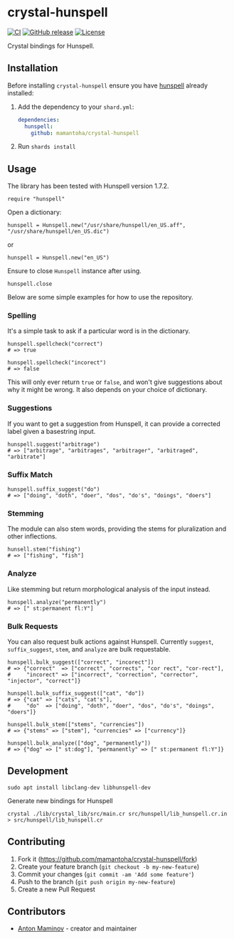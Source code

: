 # crystal-hunspell

[![CI](https://github.com/mamantoha/crystal-hunspell/actions/workflows/ci.yml/badge.svg)](https://github.com/mamantoha/crystal-hunspell/actions/workflows/ci.yml)
[![GitHub release](https://img.shields.io/github/release/mamantoha/crystal-hunspell.svg)](https://github.com/mamantoha/crystal-hunspell/releases)
[![License](https://img.shields.io/github/license/mamantoha/crystal-hunspell.svg)](https://github.com/mamantoha/crystal-hunspell/blob/master/LICENSE)

Crystal bindings for Hunspell.

## Installation

Before installing `crystal-hunspell` ensure you have [hunspell](https://github.com/hunspell/hunspell) already installed:

1. Add the dependency to your `shard.yml`:

   ```yaml
   dependencies:
     hunspell:
       github: mamantoha/crystal-hunspell
   ```

2. Run `shards install`

## Usage

The library has been tested with Hunspell version 1.7.2.

```crystal
require "hunspell"
```

Open a dictionary:

```crystal
hunspell = Hunspell.new("/usr/share/hunspell/en_US.aff", "/usr/share/hunspell/en_US.dic")
```

or

```crystal
hunspell = Hunspell.new("en_US")
```

Ensure to close `Hunspell` instance after using.

```crystal
hunspell.close
```

Below are some simple examples for how to use the repository.

### Spelling

It's a simple task to ask if a particular word is in the dictionary.

```crystal
hunspell.spellcheck("correct")
# => true

hunspell.spellcheck("incorect")
# => false
```

This will only ever return `true` or `false`, and won't give suggestions about why it might be wrong. It also depends on your choice of dictionary.

### Suggestions

If you want to get a suggestion from Hunspell, it can provide a corrected label given a basestring input.

```crystal
hunspell.suggest("arbitrage")
# => ["arbitrage", "arbitrages", "arbitrager", "arbitraged", "arbitrate"]
```

### Suffix Match

```crystal
hunspell.suffix_suggest("do")
# => ["doing", "doth", "doer", "dos", "do's", "doings", "doers"]
```

### Stemming

The module can also stem words, providing the stems for pluralization and other inflections.

```crystal
hunsell.stem("fishing")
# => ["fishing", "fish"]
```

### Analyze

Like stemming but return morphological analysis of the input instead.

```crystal
hunspell.analyze("permanently")
# => [" st:permanent fl:Y"]
```

### Bulk Requests

You can also request bulk actions against Hunspell. Currently `suggest`, `suffix_suggest`, `stem`, and `analyze` are bulk requestable.

```crystal
hunspell.bulk_suggest(["correct", "incorect"])
# => {"correct"  => ["correct", "corrects", "cor rect", "cor-rect"],
#     "incorect" => ["incorrect", "correction", "corrector", "injector", "correct"]}

hunspell.bulk_suffix_suggest(["cat", "do"])
# => {"cat" => ["cats", "cat's"],
#     "do"  => ["doing", "doth", "doer", "dos", "do's", "doings", "doers"]}

hunspell.bulk_stem(["stems", "currencies"])
# => {"stems" => ["stem"], "currencies" => ["currency"]}

hunspell.bulk_analyze(["dog", "permanently"])
# => {"dog" => [" st:dog"], "permanently" => [" st:permanent fl:Y"]}
```

## Development

```
sudo apt install libclang-dev libhunspell-dev
```

Generate new bindings for Hunspell

```console
crystal ./lib/crystal_lib/src/main.cr src/hunspell/lib_hunspell.cr.in > src/hunspell/lib_hunspell.cr
```

## Contributing

1. Fork it (<https://github.com/mamantoha/crystal-hunspell/fork>)
2. Create your feature branch (`git checkout -b my-new-feature`)
3. Commit your changes (`git commit -am 'Add some feature'`)
4. Push to the branch (`git push origin my-new-feature`)
5. Create a new Pull Request

## Contributors

- [Anton Maminov](https://github.com/mamantoha) - creator and maintainer
